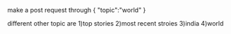 make a post request through
{
"topic":"world"
}

different other topic are
1)top stories
2)most recent stroies
3)india
4)world